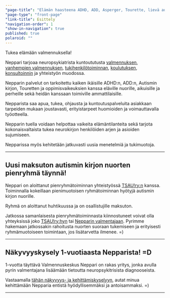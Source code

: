 ```yaml
---
"page-title": "Elämän haasteena ADHD, ADD, Asperger, Tourette, lievä autismi?"
"page-type": "front-page"
"link-title": Esittely
"navigation-order": 1
"show-in-navigation": true
published: true
polaroid: ""
---
```













Tukea elämään valmennuksella!

Neppari tarjoaa neuropsykiatrista kuntoututusta [valmennuksen](/valmennus), [vanhempien valmennuksen](/vanhempien-valmennus), [tukihenkilötoiminnan](/ammatillinen-tukihenkilotoiminta), [koulutuksen](/konsultointi-ja-koulutus), [konsultoinnin](/konsultointi-ja-koulutus) ja yhteistyön muodossa.

Nepparin palvelut on tarkoitettu kaiken ikäisille ADHD:n, ADD:n, Autismin kirjon, Touretten ja oppimisvaikeuksien kanssa eläville nuorille, aikuisille ja perheille sekä heidän kanssaan toimiville ammattilaisille.

Nepparista saa apua, tukea, ohjausta ja kuntoutuspalveluita asiakkaan tarpeiden mukaan joustavasti, erityistarpeet huomioiden ja voimauttavalla työotteella.

Nepparin tuella voidaan helpottaa vaikeita elämäntilanteita sekä tarjota kokonaisvaltaista tukea neurokirjon henkilöiden arjen ja asioiden sujumiseen.

Nepparissa myös kehitetään jatkuvasti uusia menetelmiä ja tukimuotoja.

___

## Uusi maksuton autismin kirjon nuorten pienryhmä täynnä!

Neppari on aloittanut pienryhmätoiminnan yhteistyössä [TSAU!ry:n](http://www.tsau.net/) kanssa.
Toiminnalla kokeillaan pienimuotoisen ryhmätoiminnan hyötyjä autismin kirjon nuorille.

Ryhmä on aloittanut huhtikuussa ja on osallistujille maksuton.

Jatkossa samanlaisesta pienryhmätoiminnasta kiinnostuneet voivat olla yhteyksissä joko [TSAU!ry:hyn](http://www.tsau.net/) tai [Nepparin valmentajaan](/ota-yhteytta). Pyrimme hakemaan jatkossakin rahoitusta nuorten suoraan tukemiseen ja erityisesti ryhmämuotoiseen toimintaan, jos lisätarvetta ilmenee. =)

___

## Näkyvyyskysely 1-vuotiaasta Nepparista! =D

1-vuotta täyttävä Valmennuskeskus Neppari on rakas yritys, jonka avulla pyrin valmentajana lisäämään tietoutta neuropsykitrisista diagnooseista.

Vastaamalla [tähän näkyvyys- ja kehittämiskyselyyn](https://docs.google.com/forms/d/176dqWqr1rtptN2gY9Z10OUQjiLbrq1T9Zu-S_kPgq-U/viewform), autat minua kehittämään Nepparia entistä hyödyllisemmäksi ja antoisammaksi. =)

___
